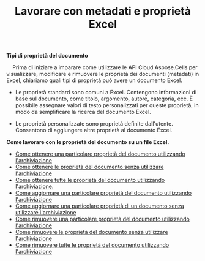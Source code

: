 ﻿---
title: Lavorare con metadati e proprietà Excel
second_title: Documen
linktitle: Metadati e proprietà
type: docs
url: /it/metadata/
aliases: [/document-properties/,/working-with-document-properties/]
keywords: Get, delete, and update metadata from excel files
description: Aspose.Cells Cloud REST API supporta l'acquisizione, l'eliminazione e l'aggiornamento dei metadati dai file Excel. L'SDK supporta diversi linguaggi di sviluppo, tra cui Android, C#, Go, Java, NodeJS, Perl, PHP, Python, Ruby e Swift.
weight: 100
kwords: Excel, Office Cloud, REST API, Foglio di calcolo, PDF, CSV, Json, Markdown, Metadati e proprietà
---
**Tipi di proprietà del documento**

&nbsp;&nbsp;&nbsp;&nbsp;Prima di iniziare a imparare come utilizzare le API Cloud Aspose.Cells per visualizzare, modificare e rimuovere le proprietà dei documenti (metadati) in Excel, chiariamo quali tipi di proprietà può avere un documento Excel.

- Le proprietà standard sono comuni a Excel. Contengono informazioni di base sul documento, come titolo, argomento, autore, categoria, ecc. È possibile assegnare valori di testo personalizzati per queste proprietà, in modo da semplificare la ricerca del documento Excel.

- Le proprietà personalizzate sono proprietà definite dall'utente. Consentono di aggiungere altre proprietà al documento Excel.

**Come lavorare con le proprietà del documento su un file Excel.**

- [Come ottenere una particolare proprietà del documento utilizzando l'archiviazione](/cells/it/document-properties/get/)
- [Come ottenere le proprietà del documento senza utilizzare l'archiviazione](/cells/it/metadata/get/)
- [Come ottenere tutte le proprietà del documento utilizzando l'archiviazione.](/cells/it/document-properties/get-all/)
- [Come aggiornare una particolare proprietà del documento utilizzando l'archiviazione](/cells/it/document-properties/update/)
- [Come aggiornare una particolare proprietà di un documento senza utilizzare l'archiviazione](/cells/it/metadata/update/)
- [Come rimuovere una particolare proprietà del documento utilizzando l'archiviazione](/cells/it/document-properties/delete/)
- [Come rimuovere le proprietà del documento senza utilizzare l'archiviazione](/cells/it/metadata/delete/)
- [Come rimuovere tutte le proprietà del documento utilizzando l'archiviazione](/cells/it/document-properties/clear/)
